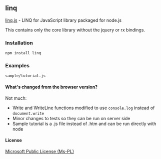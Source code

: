 ## linq
[linq.js](http://linqjs.codeplex.com/) - LINQ for JavaScript library packaged for node.js

This contains only the core library without the jquery or rx bindings.

### Installation

    npm install linq

### Examples

    sample/tutorial.js

#### What's changed from the browser version?

Not much:

* Write and WriteLine functions modified to use `console.log` instead of `document.write`
* Minor changes to tests so they can be run on server side
* Sample tutorial is a .js file instead of .htm and can be run directly with node

#### License

[Microsoft Public License (Ms-PL)](https://raw.github.com/mihaifm/linq/master/LICENSE)